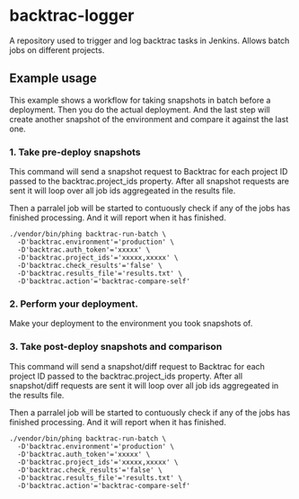 # backtrac-logger

A repository used to trigger and log backtrac tasks in Jenkins. Allows
batch jobs on different projects.

## Example usage

This example shows a workflow for taking snapshots in batch before a
deployment. Then you do the actual deployment. And the last step will
create another snapshot of the environment and compare it against the
last one.

### 1. Take pre-deploy snapshots

This command will send a snapshot request to Backtrac for each project ID
passed to the backtrac.project_ids property. After all snapshot requests
are sent it will loop over all job ids aggregeated in the results file.

Then a parralel job will be started to contuously check if any of the jobs
has finished processing. And it will report when it has finished.

```
./vendor/bin/phing backtrac-run-batch \
  -D'backtrac.environment'='production' \
  -D'backtrac.auth_token'='xxxxx' \
  -D'backtrac.project_ids'='xxxxx,xxxxx' \
  -D'backtrac.check_results'='false' \
  -D'backtrac.results_file'='results.txt' \
  -D'backtrac.action'='backtrac-compare-self'
```

### 2. Perform your deployment.

Make your deployment to the environment you took snapshots of.


### 3. Take post-deploy snapshots and comparison

This command will send a snapshot/diff request to Backtrac for each project
ID passed to the backtrac.project_ids property. After all snapshot/diff
requests are sent it will loop over all job ids aggregeated in the results
file.

Then a parralel job will be started to contuously check if any of the jobs
has finished processing. And it will report when it has finished.

```
./vendor/bin/phing backtrac-run-batch \
  -D'backtrac.environment'='production' \
  -D'backtrac.auth_token'='xxxxx' \
  -D'backtrac.project_ids'='xxxxx,xxxxx' \
  -D'backtrac.check_results'='false' \
  -D'backtrac.results_file'='results.txt' \
  -D'backtrac.action'='backtrac-compare-self'
```
